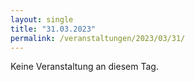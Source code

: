 ```yaml
---
layout: single
title: "31.03.2023"
permalink: /veranstaltungen/2023/03/31/
---
```


Keine Veranstaltung an diesem Tag.
